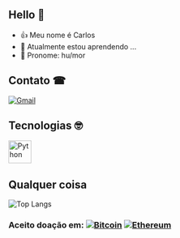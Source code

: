 ## Hello 👋

- 👍 Meu nome é Carlos
- 🌱 Atualmente estou aprendendo ...
- 🤣 Pronome: hu/mor

## Contato ☎
[![Gmail](https://img.shields.io/badge/Gmail-D14836?logo=gmail&logoColor=white)](mailto:768218@senacminas.edu.br)

## Tecnologias 🤓
<div>
  <img align="center" alt="Python" height="45" widht="60"
    src="https://raw.githubusercontent.com/marwin1991/profile-technology-icons/refs/heads/main/icons/python.png"
</div>


## Qualquer coisa
![Top Langs](https://github-readme-stats.vercel.app/api/top-langs/?username=SenacCarlos&hide_progress=true)

### Aceito doação em: [![Bitcoin](https://img.shields.io/badge/Bitcoin-FF9900?logo=bitcoin&logoColor=white)](#) [![Ethereum](https://img.shields.io/badge/Ethereum-3C3C3D?logo=ethereum&logoColor=white)](#)


<!--
**SenacCarlos/SenacCarlos** is a ✨ _special_ ✨ repository because its `README.md` (this file) appears on your GitHub profile.

Here are some ideas to get you started:

- 🔭 I’m currently working on ...
- 🌱 I’m currently learning ...
- 👯 I’m looking to collaborate on ...
- 🤔 I’m looking for help with ...
- 💬 Ask me about ...
- 📫 How to reach me: ...
- 😄 Pronouns: ...
- ⚡ Fun fact: ...
-->
